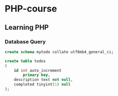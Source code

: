 # PHP-course
## Learning PHP

### Database Query

```sql
create schema mytodo collate utf8mb4_general_ci;

create table todos
(
	id int auto_increment
		primary key,
	description text not null,
	completed tinyint(1) null
);
```

